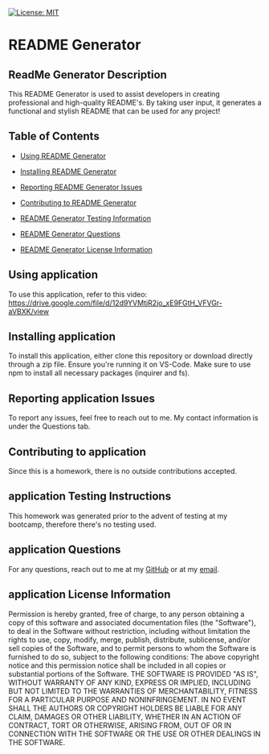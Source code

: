 
  [![License: MIT](https://img.shields.io/badge/License-MIT-yellow.svg)](https://opensource.org/licenses/MIT)
  # README Generator

  ## ReadMe Generator Description

  This README Generator is used to assist developers in creating professional and high-quality README's. By taking user input, it generates a functional and stylish README that can be used for any project!

  ## Table of Contents

  - [Using README Generator](#using-application)

  - [Installing README Generator](#installing-application)

  - [Reporting README Generator Issues](#reporting-application)

  - [Contributing to README Generator](#contributing-to-application)

  - [README Generator Testing Information](#application-testing-information)

  - [README Generator Questions](#application-questions)

  - [README Generator License Information](#application-license-information)

  <a name='using-application'></a>
  ## Using application

  To use this application, refer to this video: https://drive.google.com/file/d/12d9YVMtjR2jo_xE9FGtH_VFVGr-aVBXK/view

  <a name='installing-application'></a>
  ## Installing application

  To install this application, either clone this repository or download directly through a zip file. Ensure you're running it on VS-Code. Make sure to use npm to install all necessary packages (inquirer and fs).

  <a name='reporting-application'></a>
  ## Reporting application Issues

  To report any issues, feel free to reach out to me. My contact information is under the Questions tab.

  <a name='contributing-to-application'></a>
  ## Contributing to application

  Since this is a homework, there is no outside contributions accepted.

  <a name='application-testing-information'></a>
  ## application Testing Instructions

  This homework was generated prior to the advent of testing at my bootcamp, therefore there's no testing used.

  <a name='application-questions'></a>
  ## application Questions

  For any questions, reach out to me at my [GitHub](https://github.com/jacksonwhite4725) or at my [email](mailto:jwhite12271999@gmail.com).

  <a name='application-license-information'></a>
  ## application License Information

  Permission is hereby granted, free of charge, to any person obtaining a copy of this software and associated documentation files (the "Software"), to deal in the Software without restriction, including without limitation the rights to use, copy, modify, merge, publish, distribute, sublicense, and/or sell copies of the Software, and to permit persons to whom the Software is furnished to do so, subject to the following conditions: The above copyright notice and this permission notice shall be included in all copies or substantial portions of the Software. THE SOFTWARE IS PROVIDED "AS IS", WITHOUT WARRANTY OF ANY KIND, EXPRESS OR IMPLIED, INCLUDING BUT NOT LIMITED TO THE WARRANTIES OF MERCHANTABILITY, FITNESS FOR A PARTICULAR PURPOSE AND NONINFRINGEMENT. IN NO EVENT SHALL THE AUTHORS OR COPYRIGHT HOLDERS BE LIABLE FOR ANY CLAIM, DAMAGES OR OTHER LIABILITY, WHETHER IN AN ACTION OF CONTRACT, TORT OR OTHERWISE, ARISING FROM, OUT OF OR IN CONNECTION WITH THE SOFTWARE OR THE USE OR OTHER DEALINGS IN THE SOFTWARE.

